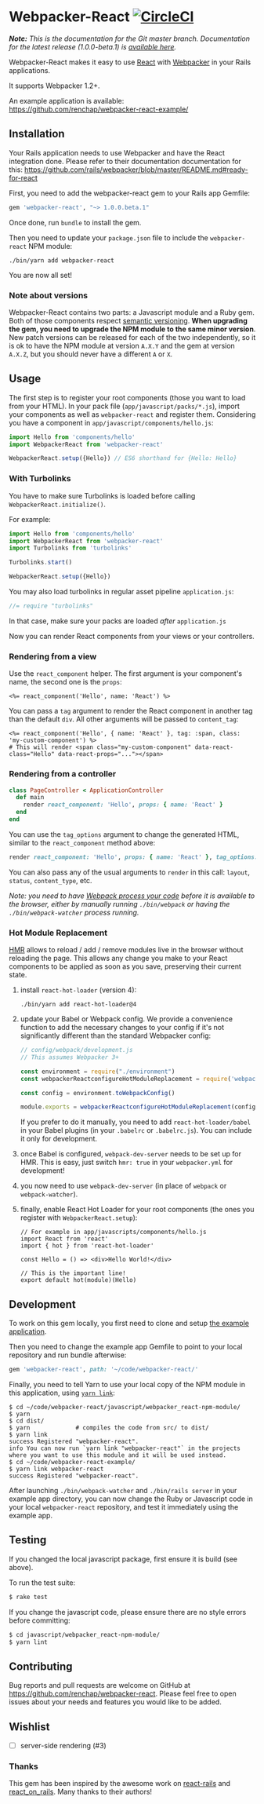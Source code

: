 # Webpacker-React [![CircleCI](https://circleci.com/gh/renchap/webpacker-react.svg?style=svg)](https://circleci.com/gh/renchap/webpacker-react)

*__Note:__ This is the documentation for the Git master branch. Documentation for the latest release (1.0.0-beta.1) is [available here](https://github.com/renchap/webpacker-react/tree/v0.3.2).*

Webpacker-React makes it easy to use [React](https://facebook.github.io/react/) with [Webpacker](https://github.com/rails/webpacker) in your Rails applications.

It supports Webpacker 1.2+.

An example application is available: https://github.com/renchap/webpacker-react-example/

## Installation

Your Rails application needs to use Webpacker and have the React integration done. Please refer to their documentation documentation for this: https://github.com/rails/webpacker/blob/master/README.md#ready-for-react

First, you need to add the webpacker-react gem to your Rails app Gemfile:

```ruby
gem 'webpacker-react', "~> 1.0.0.beta.1"
```

Once done, run `bundle` to install the gem.

Then you need to update your `package.json` file to include the `webpacker-react` NPM module:

`./bin/yarn add webpacker-react`

You are now all set!

### Note about versions

Webpacker-React contains two parts: a Javascript module and a Ruby gem. Both of those components respect [semantic versioning](http://semver.org). **When upgrading the gem, you need to upgrade the NPM module to the same minor version**. New patch versions can be released for each of the two independently, so it is ok to have the NPM module at version `A.X.Y` and the gem at version `A.X.Z`, but you should never have a different `A` or `X`.

## Usage

The first step is to register your root components (those you want to load from your HTML).
In your pack file (`app/javascript/packs/*.js`), import your components as well as `webpacker-react` and register them. Considering you have a component in `app/javascript/components/hello.js`:

```javascript
import Hello from 'components/hello'
import WebpackerReact from 'webpacker-react'

WebpackerReact.setup({Hello}) // ES6 shorthand for {Hello: Hello}
```

### With Turbolinks

You have to make sure Turbolinks is loaded before calling `WebpackerReact.initialize()`.

For example:

```javascript
import Hello from 'components/hello'
import WebpackerReact from 'webpacker-react'
import Turbolinks from 'turbolinks'

Turbolinks.start()

WebpackerReact.setup({Hello})
```

You may also load turbolinks in regular asset pipeline `application.js`:

```javascript
//= require "turbolinks"
```

In that case, make sure your packs are loaded *after* `application.js`

Now you can render React components from your views or your controllers.

### Rendering from a view

Use the `react_component` helper. The first argument is your component's name, the second one is the `props`:

```erb
<%= react_component('Hello', name: 'React') %>
```

You can pass a `tag` argument to render the React component in another tag than the default `div`. All other arguments will be passed to `content_tag`:

```erb
<%= react_component('Hello', { name: 'React' }, tag: :span, class: 'my-custom-component') %>
# This will render <span class="my-custom-component" data-react-class="Hello" data-react-props="..."></span>
```

### Rendering from a controller

```rb
class PageController < ApplicationController
  def main
    render react_component: 'Hello', props: { name: 'React' }
  end
end
```

You can use the `tag_options` argument to change the generated HTML, similar to the `react_component` method above:

```rb
render react_component: 'Hello', props: { name: 'React' }, tag_options: { tag: :span, class: 'my-custom-component' }
```

You can also pass any of the usual arguments to `render` in this call: `layout`, `status`, `content_type`, etc.

*Note: you need to have [Webpack process your code](https://github.com/rails/webpacker#binstubs) before it is available to the browser, either by manually running `./bin/webpack` or having the `./bin/webpack-watcher` process running.*

### Hot Module Replacement

[HMR](https://webpack.js.org/concepts/hot-module-replacement/) allows to reload / add / remove modules live in the browser without
reloading the page. This allows any change you make to your React components to be applied as soon as you save,
preserving their current state.

1. install `react-hot-loader` (version 4):
      ```
      ./bin/yarn add react-hot-loader@4
      ```

2. update your Babel or Webpack config. We provide a convenience function to add the necessary changes to your config if it's not significantly different than the standard Webpacker config:
      ```js
      // config/webpack/development.js
      // This assumes Webpacker 3+

      const environment = require("./environment")
      const webpackerReactconfigureHotModuleReplacement = require('webpacker-react/configure-hot-module-replacement')

      const config = environment.toWebpackConfig()

      module.exports = webpackerReactconfigureHotModuleReplacement(config)
      ```

      If you prefer to do it manually, you need to add `react-hot-loader/babel` in your Babel plugins (in your `.babelrc` or `.babelrc.js`). You can include it only for development.

3. once Babel is configured, `webpack-dev-server` needs to be set up for HMR. This is easy, just switch `hmr: true` in your `webpacker.yml` for development!

4. you now need to use `webpack-dev-server` (in place of `webpack` or `webpack-watcher`).

5. finally, enable React Hot Loader for your root components (the ones you register with `WebpackerReact.setup`):
    ```es6
    // For example in app/javascripts/components/hello.js
    import React from 'react'
    import { hot } from 'react-hot-loader'

    const Hello = () => <div>Hello World!</div>

    // This is the important line!
    export default hot(module)(Hello)
    ```

## Development

To work on this gem locally, you first need to clone and setup [the example application](https://github.com/renchap/webpacker-react-example).

Then you need to change the example app Gemfile to point to your local repository and run bundle afterwise:

```ruby
gem 'webpacker-react', path: '~/code/webpacker-react/'
```

Finally, you need to tell Yarn to use your local copy of the NPM module in this application, using [`yarn link`](https://yarnpkg.com/en/docs/cli/link):

```
$ cd ~/code/webpacker-react/javascript/webpacker_react-npm-module/
$ yarn
$ cd dist/
$ yarn             # compiles the code from src/ to dist/
$ yarn link
success Registered "webpacker-react".
info You can now run `yarn link "webpacker-react"` in the projects where you want to use this module and it will be used instead.
$ cd ~/code/webpacker-react-example/
$ yarn link webpacker-react
success Registered "webpacker-react".
```

After launching `./bin/webpack-watcher` and `./bin/rails server` in your example app directory, you can now change the Ruby or Javascript code in your local `webpacker-react` repository, and test it immediately using the example app.

## Testing

If you changed the local javascript package, first ensure it is build (see above).

To run the test suite:

```sh
$ rake test
```

If you change the javascript code, please ensure there are no style errors before committing:

```sh
$ cd javascript/webpacker_react-npm-module/
$ yarn lint
```

## Contributing

Bug reports and pull requests are welcome on GitHub at https://github.com/renchap/webpacker-react.
Please feel free to open issues about your needs and features you would like to be added.

## Wishlist

- [ ] server-side rendering (#3)

### Thanks

This gem has been inspired by the awesome work on [react-rails](https://github.com/reactjs/react-rails) and [react_on_rails](https://github.com/shakacode/react_on_rails/). Many thanks to their authors!
